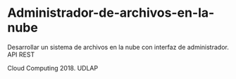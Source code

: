 # Administrador-de-archivos-en-la-nube
Desarrollar un sistema de archivos en la nube con interfaz de administrador. API REST

Cloud Computing 2018. UDLAP

